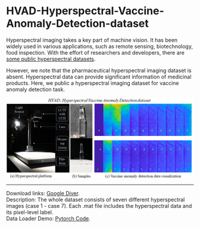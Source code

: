# HVAD-Hyperspectral-Vaccine-Anomaly-Detection-dataset

Hyperspectral imaging takes a key part of machine vision. It has been widely used in various applications, such as remote sensing, biotechnology, food inspection.
With the effort of researchers and developers, there are [some public hyperspectral datasets](http://www.ehu.eus/ccwintco/index.php/Hyperspectral_Remote_Sensing_Scenes).

However, we note that the pharmaceutical hyperspectral imaging dataset is absent. Hyperspectral data can provide significant information of medicinal products.
Here, we public a hyperspectral imaging dataset for vaccine anomaly detection task.

![HVAD](https://github.com/YurongChen1998/HVAD-Hyperspectral-Vaccine-Anomaly-Detection-dataset/blob/main/main-fig.png)

---

Download links: [Google Diver](https://drive.google.com/drive/folders/1YFuZqc0KpYOacBSHrWwbG3I8c_PUUVSu?usp=sharing).\
Description: The whole dataset consists of seven different hyperspectral images (case 1 - case 7). Each .mat file includes the hyperspectral data and its pixel-level label.\
Data Loader Demo: [Pytorch Code](https://github.com/YurongChen1998/HVAD-Hyperspectral-Vaccine-Anomaly-Detection-dataset/blob/main/data_load.py).



